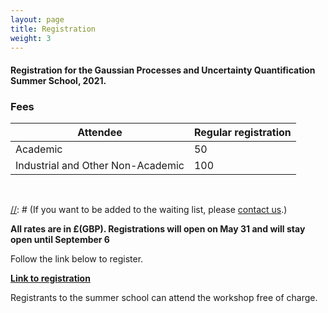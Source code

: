 ```yaml
---
layout: page
title: Registration
weight: 3
---
```


#### Registration for the Gaussian Processes and Uncertainty Quantification Summer School, 2021.

### Fees

Attendee                          | Regular registration | 
----------------------------------|----------------------|
Academic                          |      50              | 
Industrial and Other Non-Academic |      100             |

<br />

[//]: # (**The Summer Schools if now fully booked**)

[//]: # (If you want to be added to the waiting list, please [contact us](mailto:mauricio.alvarez@sheffield.ac.uk).)

**All rates are in £(GBP). Registrations will open on May 31 and will stay open until September 6**

Follow the link below to register. 

[**Link to registration**](https://onlineshop.shef.ac.uk/product-catalogue/faculty-of-engineering/computer-science-department/computer-science-department/summer-school-in-gaussian-processes-and-uncertainty-quantification)

Registrants to the summer school can attend the workshop free of charge.

<!--If you have registered and need a visa to come to UK, please apply for a Standard visa. More details regarding the visa application can be found
[here](https://www.gov.uk/standard-visitor-visa). If you need an invitation letter for your visa application, please [contact us](mailto:mauricio.alvarez@sheffield.ac.uk).-->
